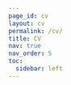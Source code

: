 ```yaml
---
page_id: cv
layout: cv
permalink: /cv/
title: CV
nav: true
nav_order: 5
toc:
  sidebar: left
---
```

